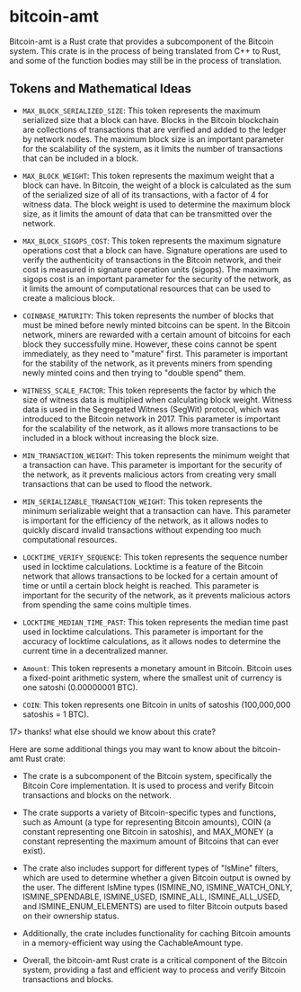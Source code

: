 # bitcoin-amt

Bitcoin-amt is a Rust crate that provides
a subcomponent of the Bitcoin system. This crate
is in the process of being translated from C++ to
Rust, and some of the function bodies may still be
in the process of translation.

## Tokens and Mathematical Ideas

- `MAX_BLOCK_SERIALIZED_SIZE`: This token
  represents the maximum serialized size that
  a block can have. Blocks in the Bitcoin
  blockchain are collections of transactions that
  are verified and added to the ledger by network
  nodes. The maximum block size is an important
  parameter for the scalability of the system, as
  it limits the number of transactions that can be
  included in a block.

- `MAX_BLOCK_WEIGHT`: This token represents the
  maximum weight that a block can have. In
  Bitcoin, the weight of a block is calculated as
  the sum of the serialized size of all of its
  transactions, with a factor of 4 for witness
  data. The block weight is used to determine the
  maximum block size, as it limits the amount of
  data that can be transmitted over the network.

- `MAX_BLOCK_SIGOPS_COST`: This token represents
  the maximum signature operations cost that
  a block can have. Signature operations are used
  to verify the authenticity of transactions in
  the Bitcoin network, and their cost is measured
  in signature operation units (sigops). The
  maximum sigops cost is an important parameter
  for the security of the network, as it limits
  the amount of computational resources that can
  be used to create a malicious block.

- `COINBASE_MATURITY`: This token represents the
  number of blocks that must be mined before newly
  minted bitcoins can be spent. In the Bitcoin
  network, miners are rewarded with a certain
  amount of bitcoins for each block they
  successfully mine. However, these coins cannot
  be spent immediately, as they need to "mature"
  first. This parameter is important for the
  stability of the network, as it prevents miners
  from spending newly minted coins and then trying
  to "double spend" them.

- `WITNESS_SCALE_FACTOR`: This token represents
  the factor by which the size of witness data is
  multiplied when calculating block
  weight. Witness data is used in the Segregated
  Witness (SegWit) protocol, which was introduced
  to the Bitcoin network in 2017. This parameter
  is important for the scalability of the network,
  as it allows more transactions to be included in
  a block without increasing the block size.

- `MIN_TRANSACTION_WEIGHT`: This token represents
  the minimum weight that a transaction can
  have. This parameter is important for the
  security of the network, as it prevents
  malicious actors from creating very small
  transactions that can be used to flood the
  network.

- `MIN_SERIALIZABLE_TRANSACTION_WEIGHT`: This
  token represents the minimum serializable weight
  that a transaction can have. This parameter is
  important for the efficiency of the network, as
  it allows nodes to quickly discard invalid
  transactions without expending too much
  computational resources.

- `LOCKTIME_VERIFY_SEQUENCE`: This token
  represents the sequence number used in locktime
  calculations. Locktime is a feature of the
  Bitcoin network that allows transactions to be
  locked for a certain amount of time or until
  a certain block height is reached. This
  parameter is important for the security of the
  network, as it prevents malicious actors from
  spending the same coins multiple times.

- `LOCKTIME_MEDIAN_TIME_PAST`: This token
  represents the median time past used in locktime
  calculations. This parameter is important for
  the accuracy of locktime calculations, as it
  allows nodes to determine the current time in
  a decentralized manner.

- `Amount`: This token represents a monetary
  amount in Bitcoin. Bitcoin uses a fixed-point
  arithmetic system, where the smallest unit of
  currency is one satoshi (0.00000001 BTC).

- `COIN`: This token represents one Bitcoin in
  units of satoshis (100,000,000 satoshis
  = 1 BTC).

17> thanks! what else should we know about this
crate?

Here are some additional things you may want to
know about the bitcoin-amt Rust crate:

- The crate is a subcomponent of the Bitcoin
  system, specifically the Bitcoin Core
  implementation. It is used to process and verify
  Bitcoin transactions and blocks on the network.

- The crate supports a variety of Bitcoin-specific
  types and functions, such as Amount (a type for
  representing Bitcoin amounts), COIN (a constant
  representing one Bitcoin in satoshis), and
  MAX_MONEY (a constant representing the maximum
  amount of Bitcoins that can ever exist).

- The crate also includes support for different
  types of "IsMine" filters, which are used to
  determine whether a given Bitcoin output is
  owned by the user. The different IsMine types
  (ISMINE_NO, ISMINE_WATCH_ONLY, ISMINE_SPENDABLE,
  ISMINE_USED, ISMINE_ALL, ISMINE_ALL_USED, and
  ISMINE_ENUM_ELEMENTS) are used to filter Bitcoin
  outputs based on their ownership status.

- Additionally, the crate includes functionality
  for caching Bitcoin amounts in
  a memory-efficient way using the CachableAmount
  type.

- Overall, the bitcoin-amt Rust crate is
  a critical component of the Bitcoin system,
  providing a fast and efficient way to process
  and verify Bitcoin transactions and blocks.
